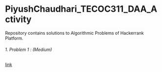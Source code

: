 # PiyushChaudhari_TECOC311_DAA_Activity
Repository contains solutions to Algorithmic Problems of Hackerrank Platform.
 

###### 1. Problem 1 : (Medium)
[link](http://www.hackerrank.com/challenges/the-time-in-words/problem)

